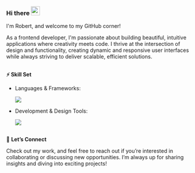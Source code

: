 ### Hi there <img src="https://github.com/user-attachments/assets/43a45733-db78-4dc7-947a-da9d1f9425a4" height="24" width="24">

I'm Robert, and welcome to my GitHub corner!

As a frontend developer, I'm passionate about building beautiful, intuitive applications where creativity meets code. I thrive at the intersection of design and functionality, creating dynamic and responsive user interfaces while always striving to deliver scalable, efficient solutions.

##

**⚡ Skill Set**
    <br>
    <ul>
        <li>Languages & Frameworks:
            <p align="left">
                <a href="https://skillicons.dev">
                    <img src="https://skillicons.dev/icons?i=html,css,sass,javascript,typescript,angular" />
                </a>
            </p>
        </li>
        <li>Development & Design Tools:
            <p align="left">
                <a href="https://skillicons.dev">
                    <img src="https://skillicons.dev/icons?i=git,github,vscode,firebase,figma,notion" />
                </a>
            </p>
        </li>
    </ul>

##

🚀 **Let’s Connect**

Check out my work, and feel free to reach out if you’re interested in collaborating or discussing new opportunities. I’m always up for sharing insights and diving into exciting projects!
